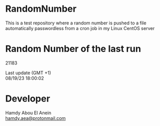 # RandomNumber    
This is a test repository where a random number is pushed to a file automatically passwordless from a cron job in my Linux CentOS server    
# Random Number of the last run   
21183
      
Last update (GMT +1)    
08/19/23 18:00:02
# Developer    
Hamdy Abou El Anein   
hamdy.aea@protonmail.com
